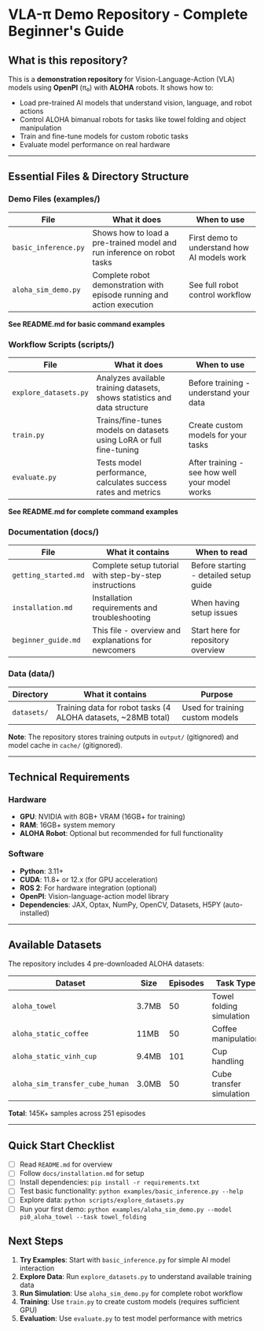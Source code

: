 # VLA-π Demo Repository - Complete Beginner's Guide

## What is this repository?

This is a **demonstration repository** for Vision-Language-Action (VLA) models using **OpenPI** (π₀) with **ALOHA** robots. It shows how to:
- Load pre-trained AI models that understand vision, language, and robot actions
- Control ALOHA bimanual robots for tasks like towel folding and object manipulation
- Train and fine-tune models for custom robotic tasks
- Evaluate model performance on real hardware

---

## Essential Files & Directory Structure

### Demo Files (examples/)

| File | What it does | When to use |
|------|-------------|-------------|
| `basic_inference.py` | Shows how to load a pre-trained model and run inference on robot tasks | First demo to understand how AI models work |
| `aloha_sim_demo.py` | Complete robot demonstration with episode running and action execution | See full robot control workflow |

**See README.md for basic command examples**

### Workflow Scripts (scripts/)

| File | What it does | When to use |
|------|-------------|-------------|
| `explore_datasets.py` | Analyzes available training datasets, shows statistics and data structure | Before training - understand your data |
| `train.py` | Trains/fine-tunes models on datasets using LoRA or full fine-tuning | Create custom models for your tasks |
| `evaluate.py` | Tests model performance, calculates success rates and metrics | After training - see how well your model works |

**See README.md for complete command examples**

### Documentation (docs/)

| File | What it contains | When to read |
|------|-----------------|-------------|
| `getting_started.md` | Complete setup tutorial with step-by-step instructions | Before starting - detailed setup guide |
| `installation.md` | Installation requirements and troubleshooting | When having setup issues |
| `beginner_guide.md` | This file - overview and explanations for newcomers | Start here for repository overview |

### Data (data/)

| Directory | What it contains | Purpose |
|-----------|-----------------|---------|
| `datasets/` | Training data for robot tasks (4 ALOHA datasets, ~28MB total) | Used for training custom models |

**Note**: The repository stores training outputs in `output/` (gitignored) and model cache in `cache/` (gitignored).

---

## Technical Requirements

### Hardware
- **GPU**: NVIDIA with 8GB+ VRAM (16GB+ for training)
- **RAM**: 16GB+ system memory
- **ALOHA Robot**: Optional but recommended for full functionality

### Software
- **Python**: 3.11+ 
- **CUDA**: 11.8+ or 12.x (for GPU acceleration)
- **ROS 2**: For hardware integration (optional)
- **OpenPI**: Vision-language-action model library
- **Dependencies**: JAX, Optax, NumPy, OpenCV, Datasets, H5PY (auto-installed)

---

## Available Datasets

The repository includes 4 pre-downloaded ALOHA datasets:

| Dataset | Size | Episodes | Task Type |
|---------|------|----------|-----------|
| `aloha_towel` | 3.7MB | 50 | Towel folding simulation |
| `aloha_static_coffee` | 11MB | 50 | Coffee manipulation |
| `aloha_static_vinh_cup` | 9.4MB | 101 | Cup handling |
| `aloha_sim_transfer_cube_human` | 3.0MB | 50 | Cube transfer simulation |

**Total**: 145K+ samples across 251 episodes

---

## Quick Start Checklist

- [ ] Read `README.md` for overview
- [ ] Follow `docs/installation.md` for setup
- [ ] Install dependencies: `pip install -r requirements.txt`
- [ ] Test basic functionality: `python examples/basic_inference.py --help`
- [ ] Explore data: `python scripts/explore_datasets.py`
- [ ] Run your first demo: `python examples/aloha_sim_demo.py --model pi0_aloha_towel --task towel_folding`

## Next Steps

1. **Try Examples**: Start with `basic_inference.py` for simple AI model interaction
2. **Explore Data**: Run `explore_datasets.py` to understand available training data
3. **Run Simulation**: Use `aloha_sim_demo.py` for complete robot workflow
4. **Training**: Use `train.py` to create custom models (requires sufficient GPU)
5. **Evaluation**: Use `evaluate.py` to test model performance with metrics

